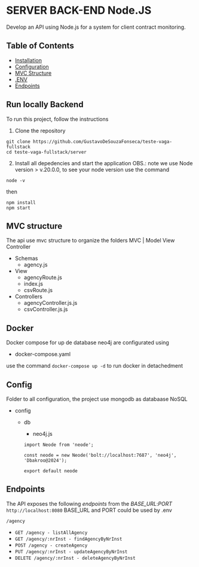 # SERVER BACK-END Node.JS

Develop an API using Node.js for a system for client contract monitoring.

## Table of Contents

- [Installation](#run-locally)
- [Configuration](#config)
- [MVC Structure](#mvc-structure)
- [.ENV](#.env)
- [Endpoints](#endpoints)

## Run locally Backend

To run this project, follow the instructions

1. Clone the repository
```
git clone https://github.com/GustavoDeSouzaFonseca/teste-vaga-fullstack
cd teste-vaga-fullstack/server
```

2. Install all depedencies and start the application
OBS.: note we use Node version > v.20.0.0, to see your node version use the command
```
node -v
```
then
```
npm install
npm start
```

## MVC structure 

The api use mvc structure to organize the folders
MVC | Model View Controller

- Schemas
  - agency.js
- View
  - agencyRoute.js
  - index.js
  - csvRoute.js
- Controllers
  - agencyController.js.js
  - csvController.js.js

## Docker
  Docker compose for up de database neo4j are configurated using 

  - docker-compose.yaml

  use the command `docker-compose up -d` to run docker in detachedment

## Config

Folder to all configuration, the project use mongodb as databaase NoSQL

- config
  - db
    - neo4j.js

    ```
    import Neode from 'neode';

    const neode = new Neode('bolt://localhost:7687', 'neo4j', 'Dbakroo@2024');

    export default neode
    ```
## Endpoints

The API exposes the following *endpoints* from the *BASE_URL*:*PORT* `http://localhost:8080`
BASE_URL and PORT could be used by .env

`/agency`
  * `GET /agency - listAllAgency`
  * `GET /agency/:nrInst - findAgencyByNrInst`
  * `POST /agency - createAgency`
  * `PUT /agency/:nrInst - updateAgencyByNrInst`
  * `DELETE /agency/:nrInst - deleteAgencyByNrInst`